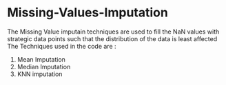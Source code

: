 # Missing-Values-Imputation

The Missing Value imputain techniques are used to fill the NaN values with strategic data points such that the distribution of the data is least affected
The Techniques used in the code are :
1. Mean Imputation
2. Median Imputation
3. KNN imputation
